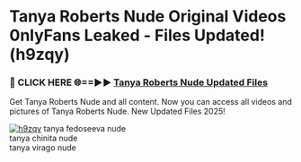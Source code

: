 # Tanya Roberts Nude Original Videos 0nlyFans Leaked - Files Updated! (h9zqy)

<h3>🔴 CLICK HERE 🌐==►► <a href="https://tinyurl.com/yrmya6cz" rel="nofollow">Tanya Roberts Nude Updated Files</a></h3>

Get Tanya Roberts Nude and all content. Now you can access all videos and pictures of Tanya Roberts Nude. New Updated Files 2025!

[![h9zqy](https://i.imgur.com/FMdXYCs.gif)](https://tinyurl.com/yrmya6cz)
tanya fedoseeva nude<br>
tanya chinita nude<br>
tanya virago nude